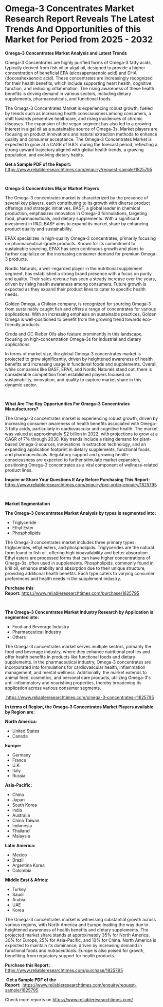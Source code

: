 <p><h1>Omega-3 Concentrates Market Research Report Reveals The Latest Trends And Opportunities of this Market for Period from 2025 - 2032</h1></p><p><strong>Omega-3 Concentrates Market Analysis and Latest Trends</strong></p>
<p><p>Omega-3 Concentrates are highly purified forms of Omega-3 fatty acids, typically derived from fish oil or algal oil, designed to provide a higher concentration of beneficial EPA (eicosapentaenoic acid) and DHA (docosahexaenoic acid). These concentrates are increasingly recognized for their health benefits, which include supporting heart health, cognitive function, and reducing inflammation. The rising awareness of these health benefits is driving demand in various sectors, including dietary supplements, pharmaceuticals, and functional foods.</p><p>The Omega-3 Concentrates Market is experiencing robust growth, fueled by trends such as increasing health consciousness among consumers, a shift towards preventive healthcare, and rising incidences of chronic diseases. The expansion of the vegan segment has also led to a growing interest in algal oil as a sustainable source of Omega-3s. Market players are focusing on product innovations and natural extraction methods to enhance quality and consumer acceptance. The Omega-3 Concentrates Market is expected to grow at a CAGR of 9.8% during the forecast period, reflecting a strong upward trajectory aligned with global health trends, a growing population, and evolving dietary habits.</p></p>
<p><strong>Get a Sample PDF of the Report:&nbsp;</strong> <a href="https://www.reliableresearchtimes.com/enquiry/request-sample/1825795?utm_campaign=3223&utm_medium=2&utm_source=Github&utm_content=ia&utm_term=09032025&utm_id=omega-3-concentrates">https://www.reliableresearchtimes.com/enquiry/request-sample/1825795</a></p>
<p>&nbsp;</p>
<p><strong>Omega-3 Concentrates Major Market Players</strong></p>
<p><p>The Omega-3 concentrates market is characterized by the presence of several key players, each contributing to its growth with diverse product offerings and strategic initiatives. BASF, a global leader in chemical production, emphasizes innovation in Omega-3 formulations, targeting food, pharmaceuticals, and dietary supplements. With a significant investment in R&D, BASF aims to expand its market share by enhancing product quality and sustainability.</p><p>EPAX specializes in high-quality Omega-3 concentrates, primarily focusing on pharmaceutical-grade products. Known for its commitment to sustainable sourcing, EPAX has seen continuous growth and plans to further capitalize on the increasing consumer demand for premium Omega-3 products.</p><p>Nordic Naturals, a well-regarded player in the nutritional supplement segment, has established a strong brand presence with a focus on purity and quality. Their sales revenue has seen a steady increase over the years, driven by rising health awareness among consumers. Future growth is expected as they expand their product lines to cater to specific health needs.</p><p>Golden Omega, a Chilean company, is recognized for sourcing Omega-3 from sustainably caught fish and offers a range of concentrates for various applications. With an increasing emphasis on sustainable practices, Golden Omega is well-positioned to benefit from the growing trend towards eco-friendly products.</p><p>Croda and GC Rieber Oils also feature prominently in this landscape, focusing on high-concentration Omega-3s for industrial and dietary applications. </p><p>In terms of market size, the global Omega-3 concentrates market is projected to grow significantly, driven by heightened awareness of health benefits and increasing usage in functional foods and supplements. Overall, while companies like BASF, EPAX, and Nordic Naturals stand out, there is considerable competition from established players focused on sustainability, innovation, and quality to capture market share in this dynamic sector.</p></p>
<p>&nbsp;</p>
<p><strong>What Are The Key Opportunities For Omega-3 Concentrates Manufacturers?</strong></p>
<p><p>The Omega-3 concentrates market is experiencing robust growth, driven by increasing consumer awareness of health benefits associated with Omega-3 fatty acids, particularly in cardiovascular and cognitive health. The market was valued at approximately $2 billion in 2022, with projections to grow at a CAGR of 7% through 2030. Key trends include a rising demand for plant-based Omega-3 sources, innovations in extraction technology, and an expanding application footprint in dietary supplements, functional foods, and pharmaceuticals. Regulatory support and growing health-consciousness are expected to further stimulate market expansion, positioning Omega-3 concentrates as a vital component of wellness-related product lines.</p></p>
<p><strong>Inquire or Share Your Questions If Any Before Purchasing This Report:</strong> <a href="https://www.reliableresearchtimes.com/enquiry/pre-order-enquiry/1825795?utm_campaign=3223&utm_medium=2&utm_source=Github&utm_content=ia&utm_term=09032025&utm_id=omega-3-concentrates">https://www.reliableresearchtimes.com/enquiry/pre-order-enquiry/1825795</a></p>
<p>&nbsp;</p>
<p><strong>Market Segmentation</strong></p>
<p><strong>The Omega-3 Concentrates Market Analysis by types is segmented into:</strong></p>
<p><ul><li>Triglyceride</li><li>Ethyl Ester</li><li>Phospholipids</li></ul></p>
<p><p>The Omega-3 concentrates market includes three primary types: triglycerides, ethyl esters, and phospholipids. Triglycerides are the natural form found in fish oil, offering high bioavailability and better absorption. Ethyl esters are processed forms that can have higher concentrations of Omega-3s, often used in supplements. Phospholipids, commonly found in krill oil, enhance stability and absorption due to their unique structure, providing additional health benefits. Each type caters to varying consumer preferences and health needs in the supplement industry.</p></p>
<p><strong>Purchase this Report:&nbsp;</strong><a href="https://www.reliableresearchtimes.com/purchase/1825795?utm_campaign=3223&utm_medium=2&utm_source=Github&utm_content=ia&utm_term=09032025&utm_id=omega-3-concentrates">https://www.reliableresearchtimes.com/purchase/1825795</a></p>
<p>&nbsp;</p>
<p><strong>The Omega-3 Concentrates Market Industry Research by Application is segmented into:</strong></p>
<p><ul><li>Food and Beverage Industry</li><li>Pharmaceutical Industry</li><li>Others</li></ul></p>
<p><p>The Omega-3 concentrates market serves multiple sectors, primarily the food and beverage industry, where they enhance nutritional profiles and offer health benefits in products like functional foods and dietary supplements. In the pharmaceutical industry, Omega-3 concentrates are incorporated into formulations for cardiovascular health, inflammation management, and mental wellness. Additionally, the market extends to animal feed, cosmetics, and personal care products, utilizing Omega-3's anti-inflammatory and nourishing properties, thereby broadening its application across various consumer segments.</p></p>
<p><a href="https://www.reliableresearchtimes.com/omega-3-concentrates-r1825795?utm_campaign=3223&utm_medium=2&utm_source=Github&utm_content=ia&utm_term=09032025&utm_id=omega-3-concentrates">&nbsp;https://www.reliableresearchtimes.com/omega-3-concentrates-r1825795</a></p>
<p><strong>In terms of Region, the Omega-3 Concentrates Market Players available by Region are:</strong></p>
<p>
    <p> <strong> North America: </strong>
        <ul>
            <li>United States</li>
            <li>Canada</li>
        </ul>
        </p> 
    <p> <strong> Europe: </strong>
        <ul>
            <li>Germany</li>
            <li>France</li>
            <li>U.K.</li>
            <li>Italy</li>
            <li>Russia</li>
        </ul>
        </p> 
    <p> <strong> Asia-Pacific: </strong>
        <ul>
            <li>China</li>
            <li>Japan</li>
            <li>South Korea</li>
            <li>India</li>
            <li>Australia</li>
            <li>China Taiwan</li>
            <li>Indonesia</li>
            <li>Thailand</li>
            <li>Malaysia</li>
        </ul>
        </p> 
    <p> <strong> Latin America: </strong>
        <ul>
            <li>Mexico</li>
            <li>Brazil</li>
            <li>Argentina Korea</li>
            <li>Colombia</li>
        </ul>
        </p> 
    <p> <strong> Middle East & Africa: </strong>
        <ul>
            <li>Turkey</li>
            <li>Saudi</li>
            <li>Arabia</li>
            <li>UAE</li>
            <li>Korea</li>
        </ul>
    </p>
    </p>
<p><p>The Omega-3 concentrates market is witnessing substantial growth across various regions, with North America and Europe leading the way due to heightened awareness of health benefits and dietary supplements. The projected market share stands at approximately 35% for North America, 30% for Europe, 25% for Asia-Pacific, and 10% for China. North America is expected to maintain its dominance, driven by increasing demand in functional foods and nutraceuticals. Europe is also poised for growth, benefiting from regulatory support for health products.</p></p>
<p><strong>Purchase this Report: </strong><a href="https://www.reliableresearchtimes.com/purchase/1825795?utm_campaign=3223&utm_medium=2&utm_source=Github&utm_content=ia&utm_term=09032025&utm_id=omega-3-concentrates">https://www.reliableresearchtimes.com/purchase/1825795</a></p>
<p>&nbsp;<strong>Get a Sample PDF of the Report:&nbsp;&nbsp;</strong><a href="https://www.reliableresearchtimes.com/enquiry/request-sample/1825795?utm_campaign=3223&utm_medium=2&utm_source=Github&utm_content=ia&utm_term=09032025&utm_id=omega-3-concentrates">https://www.reliableresearchtimes.com/enquiry/request-sample/1825795</a></p>
<p><strong></strong></p>
<p>Check more reports on <a href="https://www.reliableresearchtimes.com/?utm_campaign=3223&utm_medium=2&utm_source=Github&utm_content=ia&utm_term=09032025&utm_id=omega-3-concentrates">https://www.reliableresearchtimes.com/</a></p>